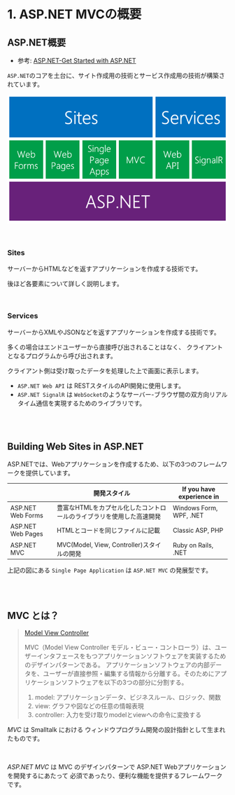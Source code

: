 # 1. ASP.NET MVCの概要

## ASP.NET概要

* 参考: [ASP.NET-Get Started with ASP.NET](http://www.asp.net/get-started)

`ASP.NET`のコアを土台に、サイト作成用の技術とサービス作成用の技術が構築されています。

![ASP.NET Architecture image](./images/asp-net-architecture.png)

<br>

### Sites

サーバーからHTMLなどを返すアプリケーションを作成する技術です。

後ほど各要素について詳しく説明します。

<br>

### Services

サーバーからXMLやJSONなどを返すアプリケーションを作成する技術です。

多くの場合はエンドユーザーから直接呼び出されることはなく、
クライアントとなるプログラムから呼び出されます。

クライアント側は受け取ったデータを処理した上で画面に表示します。

* `ASP.NET Web API` は RESTスタイルのAPI開発に使用します。
* `ASP.NET SignalR` は `WebSocket`のようなサーバー-ブラウザ間の双方向リアルタイム通信を実現するためのライブラリです。

<br>
<br>

## Building Web Sites in ASP.NET

ASP.NETでは、Webアプリケーションを作成するため、以下の3つのフレームワークを提供しています。

|                   | 開発スタイル | If you have experience in |
| ----------------- | -------- | ------------------------- |
| ASP.NET Web Forms | 豊富なHTMLをカプセル化したコントロールのライブラリを使用した高速開発 | Windows Form, WPF, .NET |
| ASP.NET Web Pages | HTMLとコードを同じファイルに記載 | Classic ASP, PHP |
| ASP.NET MVC       | MVC(Model, View, Controller)スタイルの開発 | Ruby on Rails, .NET |


上記の図にある `Single Page Application` は `ASP.NET MVC` の発展型です。

<br>
<br>

## MVC とは？

> [Model View Controller](http://ja.wikipedia.org/wiki/Model_View_Controller)
>
> MVC（Model View Controller モデル・ビュー・コントローラ）は、ユーザーインタフェースをもつアプリケーションソフトウェアを実装するためのデザインパターンである。
> アプリケーションソフトウェアの内部データを、ユーザーが直接参照・編集する情報から分離する。そのためにアプリケーションソフトウェアを以下の3つの部分に分割する。
> 1. model: アプリケーションデータ、ビジネスルール、ロジック、関数
> 2. view: グラフや図などの任意の情報表現
> 3. controller: 入力を受け取りmodelとviewへの命令に変換する

*MVC* は Smalltalk における ウィンドウプログラム開発の設計指針として生まれたものです。

<br>

*ASP.NET MVC* は MVC のデザインパターンで ASP.NET Webアプリケーション を開発するにあたって
必須であったり、便利な機能を提供するフレームワークです。

<br>
<br>
